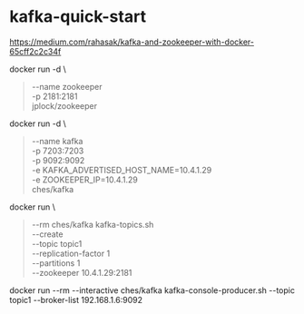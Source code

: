 # kafka-quick-start


https://medium.com/rahasak/kafka-and-zookeeper-with-docker-65cff2c2c34f 

docker run -d \
> --name zookeeper \
> -p 2181:2181 \
> jplock/zookeeper



 docker run -d \
> --name kafka \
> -p 7203:7203 \
> -p 9092:9092 \
> -e KAFKA_ADVERTISED_HOST_NAME=10.4.1.29 \
> -e ZOOKEEPER_IP=10.4.1.29 \
> ches/kafka


 docker run \
> --rm ches/kafka kafka-topics.sh \
> --create \
> --topic topic1 \
> --replication-factor 1 \
> --partitions 1 \
> --zookeeper 10.4.1.29:2181



docker run --rm --interactive ches/kafka kafka-console-producer.sh --topic topic1 --broker-list 192.168.1.6:9092

